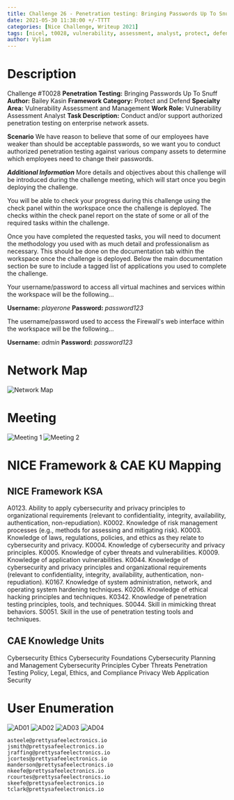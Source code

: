 ```yaml
---
title: Challenge 26 - Penetration testing: Bringing Passwords Up To Snuff
date: 2021-05-30 11:38:00 +/-TTTT
categories: [Nice Challenge, Writeup 2021]
tags: [nicel, t0028, vulnerability, assessment, analyst, protect, defend]     # TAG names should always be lowercase
author: Vyliam
---
```


# Description

Challenge #T0028
**Penetration Testing:** Bringing Passwords Up To Snuff
**Author:** Bailey Kasin
**Framework Category:** Protect and Defend
**Specialty Area:** Vulnerability Assessment and Management
**Work Role:** Vulnerability Assessment Analyst
**Task Description:** Conduct and/or support authorized penetration testing on enterprise network assets.

**Scenario**
We have reason to believe that some of our employees have weaker than should be acceptable passwords, so we want you to conduct authorized penetration testing against various company assets to determine which employees need to change their passwords.

_**Additional Information**_
More details and objectives about this challenge will be introduced during the challenge meeting, which will start once you begin deploying the challenge.

You will be able to check your progress during this challenge using the check panel within the workspace once the challenge is deployed. The checks within the check panel report on the state of some or all of the required tasks within the challenge.

Once you have completed the requested tasks, you will need to document the methodology you used with as much detail and professionalism as necessary. This should be done on the documentation tab within the workspace once the challenge is deployed. Below the main documentation section be sure to include a tagged list of applications you used to complete the challenge.

Your username/password to access all virtual machines and services within the workspace will be the following...

**Username:** *playerone*
**Password:** *password123*

The username/password used to access the Firewall's web interface within the workspace will be the following...

**Username:** *admin*
**Password:** *password123*

# Network Map

![Network Map](/assets/img/NICE/2021/26/NetworkMap.png)

# Meeting

![Meeting 1](/assets/img/NICE/2021/26/Meeting1.png)
![Meeting 2](/assets/img/NICE/2021/26/Meeting2.png)

# NICE Framework & CAE KU Mapping

## NICE Framework KSA
A0123. Ability to apply cybersecurity and privacy principles to organizational requirements (relevant to confidentiality, integrity, availability, authentication, non-repudiation).
K0002. Knowledge of risk management processes (e.g., methods for assessing and mitigating risk).
K0003. Knowledge of laws, regulations, policies, and ethics as they relate to cybersecurity and privacy.
K0004. Knowledge of cybersecurity and privacy principles.
K0005. Knowledge of cyber threats and vulnerabilities.
K0009. Knowledge of application vulnerabilities.
K0044. Knowledge of cybersecurity and privacy principles and organizational requirements (relevant to confidentiality, integrity, availability, authentication, non-repudiation).
K0167. Knowledge of system administration, network, and operating system hardening techniques.
K0206. Knowledge of ethical hacking principles and techniques.
K0342. Knowledge of penetration testing principles, tools, and techniques.
S0044. Skill in mimicking threat behaviors.
S0051. Skill in the use of penetration testing tools and techniques.

## CAE Knowledge Units
Cybersecurity Ethics
Cybersecurity Foundations
Cybersecurity Planning and Management
Cybersecurity Principles
Cyber Threats
Penetration Testing
Policy, Legal, Ethics, and Compliance
Privacy
Web Application Security

# User Enumeration
![AD01](/assets/img/NICE/2021/26/AD01.png)
![AD02](/assets/img/NICE/2021/26/AD02.png)
![AD03](/assets/img/NICE/2021/26/AD03.png)
![AD04](/assets/img/NICE/2021/26/AD04.png)

```
asteele@prettysafeelectronics.io
jsmith@prettysafeelectronics.io
jraffing@prettysafeelectronics.io
jcortes@prettysafeelectronics.io
manderson@prettysafeelectronics.io
nkeefe@prettysafeelectronics.io
rcourtes@prettysafeelectronics.io
skeefe@prettysafeelectronics.io
tclark@prettysafeelectronics.io
```
